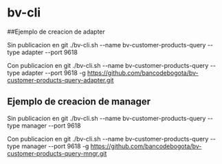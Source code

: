 # bv-cli
##Ejemplo de creacion de adapter

Sin publicacion en git
./bv-cli.sh --name bv-customer-products-query --type adapter --port 9618 

Con publicacion en git
./bv-cli.sh --name bv-customer-products-query --type adapter --port 9618 -g https://github.com/bancodebogota/bv-customer-products-query-adapter.git

## Ejemplo de creacion de manager

Sin publicacion en git
./bv-cli.sh --name bv-customer-products-query --type manager --port 9618

Con publicacion en git
./bv-cli.sh --name bv-customer-products-query --type manager --port 9618 -g https://github.com/bancodebogota/bv-customer-products-query-mngr.git
